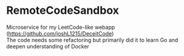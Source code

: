 # RemoteCodeSandbox

Microservice for my LeetCode-like webapp (https://github.com/joshL1215/DeceitCode)  
The code needs some refactoring but primarily did it to learn Go and deepen understanding of Docker
